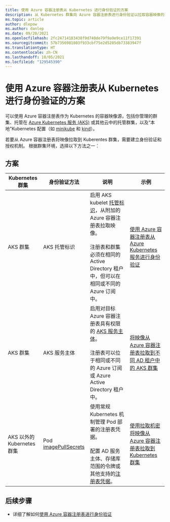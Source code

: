 ```yaml
---
title: 使用 Azure 容器注册表从 Kubernetes 进行身份验证的方案
description: 从 Kubernetes 群集向 Azure 容器注册表进行身份验证以拉取容器映像的选项和方案概述
ms.topic: article
author: dlepow
ms.author: danlep
ms.date: 09/20/2021
ms.openlocfilehash: 2fc24714183438f9d740de79f9a9e9ce11f17391
ms.sourcegitcommit: 57b7356981803f933cbf75e2d5285db73383947f
ms.translationtype: HT
ms.contentlocale: zh-CN
ms.lasthandoff: 10/05/2021
ms.locfileid: "129545390"
---
```

# <a name="scenarios-to-authenticate-with-azure-container-registry-from-kubernetes"></a>使用 Azure 容器注册表从 Kubernetes 进行身份验证的方案


可以使用 Azure 容器注册表作为 Kubernetes 的容器映像源，包括你管理的群集、托管在 [Azure Kubernetes 服务 (AKS)](../aks/intro-kubernetes.md) 或其他云中的托管群集，以及“本地”Kubernetes 配置（如 [minikube](https://minikube.sigs.k8s.io/) 和 [kind](https://kind.sigs.k8s.io/)）。 

若要从 Azure 容器注册表将映像拉取到 Kuberentes 群集，需要建立身份验证和授权机制。 根据群集环境，选择以下方法之一：

## <a name="scenarios"></a>方案

| Kubernetes 群集 |身份验证方法  | 说明  | 示例 | 
|---------|---------|---------|----------|
| AKS 群集 |AKS 托管标识    |  启用 AKS kubelet [托管标识](../aks/use-managed-identity.md)，从附加的 Azure 容器注册表拉取映像。<br/><br/> 注册表和群集必须在相同的 Active Directory 租户中，但可以在相同或不同的 Azure 订阅中。      | [使用 Azure 容器注册表从 Azure Kubernetes 服务进行身份验证](../aks/cluster-container-registry-integration.md?toc=/azure/container-registry/toc.json&bc=/azure/container-registry/breadcrumb/toc.json)| 
| AKS 群集 | AKS 服务主体     | 启用对目标 Azure 容器注册表具有权限的 [AKS 服务主体](../aks/kubernetes-service-principal.md)。<br/><br/>注册表可以位于相同或不同的 Azure 订阅或 Azure Active Directory 租户中。        | [将映像从 Azure 容器注册表拉取到不同 AD 租户中的 AKS 群集](authenticate-aks-cross-tenant.md)
| AKS 以外的 Kubernetes 群集 |Pod [imagePullSecrets](https://kubernetes.io/docs/tasks/configure-pod-container/pull-image-private-registry/)   |  使用常规 Kubernetes 机制管理 Pod 部署的注册表凭据。<br/><br/>配置 AD 服务主体、存储库范围的令牌或其他支持的[注册表凭据](container-registry-authentication.md)。  | [使用拉取机密将映像从 Azure 容器注册表拉取到 Kubernetes 群集](container-registry-auth-kubernetes.md) | 



## <a name="next-steps"></a>后续步骤

* 详细了解如何[使用 Azure 容器注册表进行身份验证](container-registry-authentication.md)
